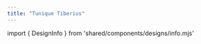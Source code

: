 ```yaml
---
title: "Tunique Tiberius"
---
```


import { DesignInfo } from 'shared/components/designs/info.mjs'

<DesignInfo design='tiberius' docs />

